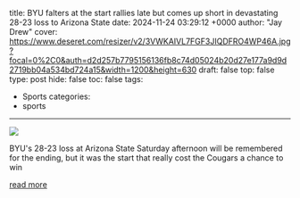 title: BYU falters at the start rallies late but comes up short in devastating 28-23 loss to Arizona State
date: 2024-11-24 03:29:12 +0000
author: "Jay Drew"
cover: https://www.deseret.com/resizer/v2/3VWKAIVL7FGF3JIQDFRO4WP46A.jpg?focal=0%2C0&auth=d2d257b7795156136fb8c74d05024b20d27e177a9d9d2719bb04a534bd724a15&width=1200&height=630
draft: false
top: false
type: post
hide: false
toc: false
tags:
  - Sports
categories:
  - sports
---

![](https://www.deseret.com/resizer/v2/3VWKAIVL7FGF3JIQDFRO4WP46A.jpg?focal=0%2C0&auth=d2d257b7795156136fb8c74d05024b20d27e177a9d9d2719bb04a534bd724a15&width=1200&height=630)

BYU's 28-23 loss at Arizona State Saturday afternoon will be remembered for the ending, but it was the start that really cost the Cougars a chance to win

[read more](https://www.deseret.com/sports/2024/11/23/byu-football-asu-arizona-state-cougars-devils-comeback-analysis/)
